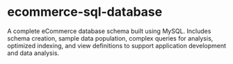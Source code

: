 # ecommerce-sql-database
A complete eCommerce database schema built using MySQL. Includes schema creation, sample data population, complex queries for analysis, optimized indexing, and view definitions to support application development and data analysis.
